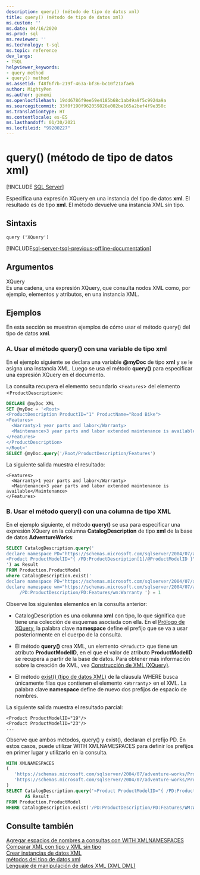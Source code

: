 ```yaml
---
description: query() (método de tipo de datos xml)
title: query() (método de tipo de datos xml)
ms.custom: ''
ms.date: 04/16/2020
ms.prod: sql
ms.reviewer: ''
ms.technology: t-sql
ms.topic: reference
dev_langs:
- TSQL
helpviewer_keywords:
- query method
- query() method
ms.assetid: f48f6f7b-219f-463a-bf36-bc10f21afaeb
author: MightyPen
ms.author: genemi
ms.openlocfilehash: 19dd6786f9ee59e4185b68c1ab49a9f5c9924a9a
ms.sourcegitcommit: 33f0f190f962059826e002be165a2bef4f9e350c
ms.translationtype: HT
ms.contentlocale: es-ES
ms.lasthandoff: 01/30/2021
ms.locfileid: "99200227"
---
```

# <a name="query-method-xml-data-type"></a>query() (método de tipo de datos xml)
[!INCLUDE [SQL Server](../../includes/applies-to-version/sqlserver.md)]

Especifica una expresión XQuery en una instancia del tipo de datos **xml**. El resultado es de tipo **xml**. El método devuelve una instancia XML sin tipo.  
  
## <a name="syntax"></a>Sintaxis  
  
```syntaxsql
query ('XQuery')  
```  
  
[!INCLUDE[sql-server-tsql-previous-offline-documentation](../../includes/sql-server-tsql-previous-offline-documentation.md)]

## <a name="arguments"></a>Argumentos
XQuery  
Es una cadena, una expresión XQuery, que consulta nodos XML como, por ejemplo, elementos y atributos, en una instancia XML.  
  
## <a name="examples"></a>Ejemplos  
En esta sección se muestran ejemplos de cómo usar el método query() del tipo de datos **xml**.  
  
### <a name="a-using-the-query-method-against-an-xml-type-variable"></a>A. Usar el método query() con una variable de tipo xml  
En el ejemplo siguiente se declara una variable **\@myDoc** de tipo **xml** y se le asigna una instancia XML. Luego se usa el método **query()** para especificar una expresión XQuery en el documento.  
  
La consulta recupera el elemento secundario <`Features`> del elemento <`ProductDescription`>:  
  
```sql
DECLARE @myDoc XML  
SET @myDoc = '<Root>  
<ProductDescription ProductID="1" ProductName="Road Bike">  
<Features>  
  <Warranty>1 year parts and labor</Warranty>  
  <Maintenance>3 year parts and labor extended maintenance is available</Maintenance>  
</Features>  
</ProductDescription>  
</Root>'  
SELECT @myDoc.query('/Root/ProductDescription/Features')  
```  
  
La siguiente salida muestra el resultado:  
  
```  
<Features>  
  <Warranty>1 year parts and labor</Warranty>  
  <Maintenance>3 year parts and labor extended maintenance is available</Maintenance>  
</Features>        
```  
  
### <a name="b-using-the-query-method-against-an-xml-type-column"></a>B. Usar el método query() con una columna de tipo XML  
En el ejemplo siguiente, el método **query()** se usa para especificar una expresión XQuery en la columna **CatalogDescription** de tipo **xml** de la base de datos **AdventureWorks**:  
  
```sql
SELECT CatalogDescription.query('  
declare namespace PD="https://schemas.microsoft.com/sqlserver/2004/07/adventure-works/ProductModelDescription";  
<Product ProductModelID="{ /PD:ProductDescription[1]/@ProductModelID }" />  
') as Result  
FROM Production.ProductModel  
where CatalogDescription.exist('  
declare namespace PD="https://schemas.microsoft.com/sqlserver/2004/07/adventure-works/ProductModelDescription";  
declare namespace wm="https://schemas.microsoft.com/sqlserver/2004/07/adventure-works/ProductModelWarrAndMain";  
     /PD:ProductDescription/PD:Features/wm:Warranty ') = 1  
```  
  
Observe los siguientes elementos en la consulta anterior:  
  
-   CatalogDescription es una columna **xml** con tipo, lo que significa que tiene una colección de esquemas asociada con ella. En el [Prólogo de XQuery](../../xquery/modules-and-prologs-xquery-prolog.md), la palabra clave **namespace** define el prefijo que se va a usar posteriormente en el cuerpo de la consulta.  
  
-   El método **query()** crea XML, un elemento <`Product`> que tiene un atributo **ProductModelID**, en el que el valor de atributo **ProductModelID** se recupera a partir de la base de datos. Para obtener más información sobre la creación de XML, vea [Construcción de XML &#40;XQuery&#41;](../../xquery/xml-construction-xquery.md).  
  
-   El método [exist() (tipo de datos XML)](../../t-sql/xml/exist-method-xml-data-type.md) de la cláusula WHERE busca únicamente filas que contienen el elemento <`Warranty`> en el XML. La palabra clave **namespace** define de nuevo dos prefijos de espacio de nombres.  
  
La siguiente salida muestra el resultado parcial:  
  
```  
<Product ProductModelID="19"/>   
<Product ProductModelID="23"/>   
...  
```  
  
Observe que ambos métodos, query() y exist(), declaran el prefijo PD. En estos casos, puede utilizar WITH XMLNAMESPACES para definir los prefijos en primer lugar y utilizarlo en la consulta.  
  
```sql
WITH XMLNAMESPACES 
(  
   'https://schemas.microsoft.com/sqlserver/2004/07/adventure-works/ProductModelDescription' AS PD,  
   'https://schemas.microsoft.com/sqlserver/2004/07/adventure-works/ProductModelWarrAndMain' AS WM
)  
SELECT CatalogDescription.query('<Product ProductModelID="{ /PD:ProductDescription[1]/@ProductModelID }" />')
       AS Result  
FROM Production.ProductModel  
WHERE CatalogDescription.exist('/PD:ProductDescription/PD:Features/WM:Warranty ') = 1;
```  
  
## <a name="see-also"></a>Consulte también  
 [Agregar espacios de nombres a consultas con WITH XMLNAMESPACES](../../relational-databases/xml/add-namespaces-to-queries-with-with-xmlnamespaces.md)   
 [Comparar XML con tipo y XML sin tipo](../../relational-databases/xml/compare-typed-xml-to-untyped-xml.md)   
 [Crear instancias de datos XML](../../relational-databases/xml/create-instances-of-xml-data.md)   
 [métodos del tipo de datos xml](../../t-sql/xml/xml-data-type-methods.md)   
 [Lenguaje de manipulación de datos XML &#40;XML DML&#41;](../../t-sql/xml/xml-data-modification-language-xml-dml.md)  
  
  
